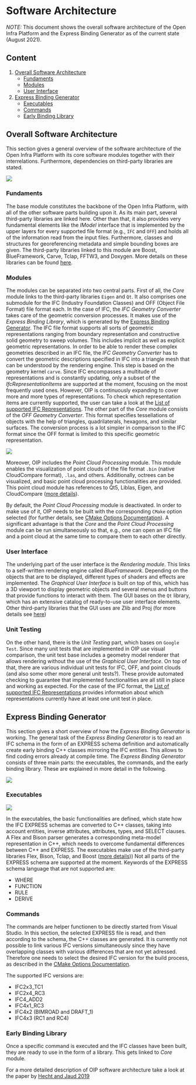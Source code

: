 # Software Architecture

*NOTE:* This document shows the overall software architecture of the Open Infra Platform 
and the Express Binding Generator as of the current state (August 2021). 

## Content 

1. [Overall Software Architecture](#Overall_architecture)
    * [Fundaments](#Fundaments)
    * [Modules](#Modules)
    * [User Interface](#UI)
2. [Express Binding Generator](#Express_binding) 
	* [Executables](#Exec)
	* [Commands](#Commands)
	* [Early Binding Library](#Early_binding_lib)

## <a name="Overall_architecture"></a> Overall Software Architecture

This section gives a general overview of the software architecture of the Open Infra Platform 
with its core software modules together with their interrelations.
Furthermore, dependencies on third-party libraries are stated. 

![](../images/software_architecture.PNG)

### <a name="Fundaments"></a> Fundaments
The base module constitutes the backbone of the Open Infra Platform, 
with all of the other software parts building upon it. 
As its main part, several third-party libraries are linked here. 
Other than that, it also provides very fundamental elements like the _IModel_ interface 
that is implemented by the upper layers for every supported file format (e.g., `IFC` and `OFF`)
and holds all of the information read from the input files. 
Furthermore, classes and structures for georeferencing metadata and simple bounding boxes are given.
The third-party libraries linked to this module are Boost, BlueFramework, Carve, Tclap, FFTW3, and Doxygen.
More details on these libraries can be found [here](Licenses/readme.md).

### <a name="Modules"></a> Modules

The modules can be separated into two central parts. 
First of all, the _Core_ module links to the third-party libraries `Eigen` and `Qt`.
It also comprises one submodule for the IFC (Industry Foundation Classes) and OFF (Object File Format) file format each. 
In the case of IFC, the _IFC Geometry Converter_ takes care of the geometric conversion processes. 
It makes use of the _Express Binding Library_, which is generated by the [Express Binding Generator](#Express_binding). 
The IFC file format supports all sorts of geometric representations 
ranging from boundary representation and constructive solid geometry to sweep volumes.
This includes implicit as well as explicit geometric representations. 
In order to be able to render these complex geometries described in an IFC file, 
the _IFC Geometry Converter_ has to convert the geometric descriptions 
specified in IFC into a triangle mesh that can be understood by the rendering engine.
This step is based on the geometry kernel `carve`. 
Since IFC encompasses a multitude of representations and is constantly updating, 
only a subset of the _IfcRepresentationItems_ are supported at the moment, 
focusing on the most frequently used ones. 
However, OIP is continuously expanding to cover more and more types of representations. 
To check which representation items are currently supported, 
the user can take a look at the [List of supported IFC Representations](./SupportedIFCrepresentations.md). 
The other part of the _Core_ module consists of the _OFF Geometry Converter_. 
This format specifies tessellations of objects with the help of triangles, quadrilaterals, hexagons, and similar surfaces. 
The conversion process is a lot simpler in comparison to the IFC format 
since the OFF format is limited to this specific geometric representation.

![](../images/oip_components.png)

Moreover, OIP includes the _Point Cloud Processing_ module. 
This module enables the visualization of point clouds of the file format `.bin` (native CloudCompare format), `.las`, and others. 
Additionally, octrees can be visualized, and basic point cloud processing functionalities are provided.
This point cloud module has references to Qt5, Liblas, Eigen, and CloudCompare ([more details](Licenses/readme.md)).

By default, the _Point Cloud Processing_ module is deactivated. 
In order to make use of it, OIP needs to be built with the corresponding `CMake` option selected 
(for further details, see [CMake Options Documentation](Documentation/markdown/CMakeOptions.md)). 
A significant advantage is that the _Core_ and the _Point Cloud Processing_ module can be run simultaneously 
so that, e.g., one can open an IFC file and a point cloud 
at the same time to compare them to each other directly.

### <a name="UI"></a> User Interface

The underlying part of the user interface is the _Rendering module_. 
This links to a self-written rendering engine called _BlueFramework_. 
Depending on the objects that are to be displayed, different types of shaders and effects are implemented. 
The _Graphical User Interface_ is built on top of this, 
which has a 3D viewport to display geometric objects and several menus and buttons that provide functions to interact with them. 
The GUI bases on the `Qt` library, which has an extensive catalog of ready-to-use user interface elements. 
Other third-party libraries that the GUI uses are Zlib and Proj (for more details see [here](Licenses/readme.md))

### <a name="UT"></a> Unit Testing

On the other hand, there is the _Unit Testing_ part, which bases on `Google Test`. 
Since many unit tests that are implemented in OIP use visual comparison, 
the unit test base includes a geometry model renderer that allows rendering without the use of the _Graphical User Interface_. 
On top of that, there are various individual unit tests for IFC, OFF, and point clouds (and also some other more general unit tests?). 
These provide automated checking to guarantee that implemented functionalities are all still in place and working as expected. 
For the case of the IFC format, the [List of supported IFC Representations](./SupportedIFCrepresentations.md) 
provides information about which representations currently have at least one unit test in place.

## <a name="Express_binding"></a> Express Binding Generator

This section gives a short overview of how the _Express Binding Generator_ is working. 
The general task of the _Express Binding Generator_ is to read an IFC schema in the form of an EXPRESS schema definition 
and automatically create early binding C++ classes mirroring the IFC entities. 
This allows to find coding errors already at compile time. 
The _Express Binding Generator_ consists of three main parts: 
the executables, the commands, and the early binding library. 
These are explained in more detail in the following.

![](../images/express_binding.PNG) 

### <a name="Exec"></a> Executables 

![](../images/express_parser.png)

In the executables, the basic functionalities are defined, which state how the IFC EXPRESS schemas are converted to C++ classes,
taking into account entities, inverse attributes, attributes, types, and SELECT clauses. 
A Flex and Bison parser generates a corresponding meta-model representation in C++, 
which needs to overcome fundamental differences between C++ and EXPRESS.
The executables make use of the third-party libraries Flex, Bison, Tclap, and Boost ([more details](Licenses/readme.md)))
Not all parts of the EXPRESS schema are supported at the moment.
Keywords of the EXPRESS schema language that are not supported are:
* WHERE 
* FUNCTION
* RULE
* DERIVE

### <a name="Commands"></a> Commands
The commands are helper functionen to be directly started from Visual Studio.
In this section, the selected EXPRESS file is read, and then according to the schema, 
the C++ classes are generated. 
It is currently not possible to link various IFC versions simultaneously 
since they have overlapping classes with various differences that are not yet adressed. 
Therefore one needs to select the desired IFC version for the build process, 
as described in the [CMake Options Documentation](Documentation/markdown/CMakeOptions.md). 

The supported IFC versions are:
* IFC2x3_TC1
* IFC2x4_RC3
* IFC4_ADD2
* IFC4x1_RC3
* IFC4x2 (BIMROAD and DRAFT_1)
* IFC4x3 (RC1 and RC4)

### <a name="Early_binding_lib"></a> Early Binding Library

Once a specific command is executed and the IFC classes have been built, 
they are ready to use in the form of a library.
This gets linked to _Core_ module.

For a more detailed description of OIP software architecture take a look at the paper by [Hecht and Jaud 2019](Documentation/2019_Hecht_Jaud_FBI.pdf)
